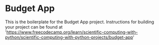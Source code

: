 # Budget App

This is the boilerplate for the Budget App project. Instructions for building your project can be found at 'https://www.freecodecamp.org/learn/scientific-computing-with-python/scientific-computing-with-python-projects/budget-app'
